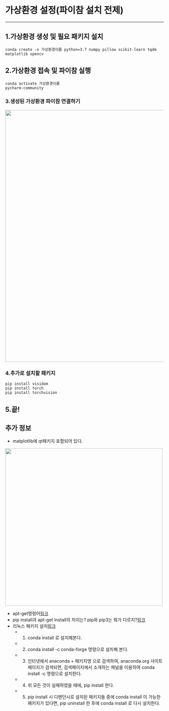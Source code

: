 
# 가상환경 설정(파이참 설치 전제)
---      
         

## 1.가상환경 생성 및 필요 패키지 설치
```
conda create -n 가상환경이름 python=3.7 numpy pillow scikit-learn tqdm matplotlib opencv
```
    
    
## 2.가상환경 접속 및 파이참 실행
```
conda activate 가상환경이름
pycharm-community
```
    
    
### 3.생성된 가상환경 파이참 연결하기     
<img src="https://i.imgur.com/NTN3Os1.gif" width="800px">
    
    

### 4.추가로 설치할 패키지
```
pip install visidom  
pip install torch   
pip install torchvision 
```
    
    

## 5.끝!
    
       




## 추가 정보

- matplotlib에 qt패키지 포함되어 있다.           
<img src="https://i.imgur.com/c2r4yOm.png" width="500px">


- apt-get명령어[링크](https://luckeex.tistory.com/290)       
- pip install과 apt-get install의 차이는? pip와 pip3는 뭐가 다르지?[링크](https://bskyvision.com/686)      
- 리눅스 패키지 설치[링크](https://daewonyoon.tistory.com/311)
    - 1. conda install 로 설치해본다.
    - 2. conda install -c conda-forge 명령으로 설치해 본다.
    - 3. 인터넷에서 anaconda + 패키지명 으로 검색하여, anaconda.org 사이트 페이지가 검색되면, 검색페이지에서 소개하는 채널을 이용하여 conda install -c <channal> 명령으로 설치한다.
    - 4. 위 모든 것이 실패하였을 때에, pip install 한다.
    - 5. pip install 시 디펜던시로 설치된 패키지들 중에 conda install 이 가능한 패키지가 있다면, pip uninstall 한 후에 conda install 로 다시 설치한다.
```

